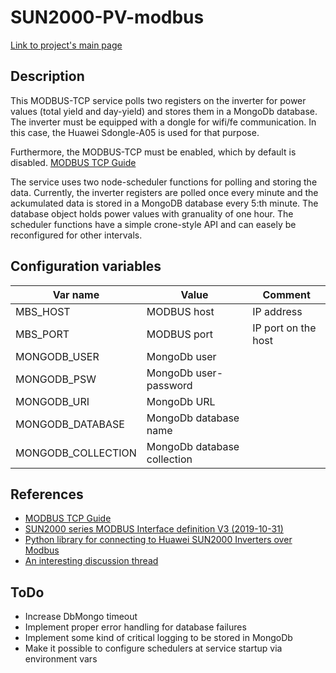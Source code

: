 # SUN2000-PV-modbus
[Link to project's main page](https://github.com/Nordblom72/SolarAndPwrOverview)<br/>

## Description
This MODBUS-TCP service polls two registers on the inverter for power values (total yield and day-yield) and stores them in a MongoDb database. The inverter must be equipped with a dongle for wifi/fe communication. In this case, the Huawei Sdongle-A05 is used for that purpose.<br/>

Furthermore, the MODBUS-TCP must be enabled, which by default is disabled.
[MODBUS TCP Guide](https://www.photovoltaikforum.com/core/attachment/260120-sdonglea-05-modbus-tcp-guide-pdf/)

The service uses two node-scheduler functions for polling and storing the data. Currently, the inverter registers are polled once every minute and the ackumulated data is stored in a MongoDB database every 5:th minute. The database object holds power values with granuality of one hour. The scheduler functions have a simple crone-style API and can easely be reconfigured for other intervals.

## Configuration variables
| Var name| Value | Comment
| --------------|-----------|--------------|
| MBS_HOST | MODBUS host| IP address
| MBS_PORT | MODBUS port | IP port on the host |
| MONGODB_USER | MongoDb user |
| MONGODB_PSW | MongoDb user-password |
| MONGODB_URI | MongoDb URL |
| MONGODB_DATABASE | MongoDb database name |
| MONGODB_COLLECTION | MongoDb database collection |

## References
* [MODBUS TCP Guide](https://www.photovoltaikforum.com/core/attachment/260120-sdonglea-05-modbus-tcp-guide-pdf/)
* [SUN2000 series MODBUS Interface definition V3 (2019-10-31)](https://www.photovoltaikforum.com/core/attachment/180219-solar-inverter-modbus-interface-definitions-v3-0-pdf/)
* [Python library for connecting to Huawei SUN2000 Inverters over Modbus](https://github.com/wlcrs/huawei-solar-lib)
* [An interesting discussion thread](https://forum.logicmachine.net/showthread.php?tid=3861)

## ToDo
* Increase DbMongo timeout
* Implement proper error handling for database failures
* Implement some kind of critical logging to be stored in MongoDb
* Make it possible to configure schedulers at service startup via environment vars